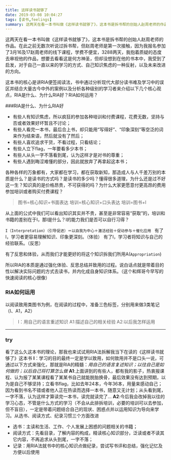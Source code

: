 ```yaml
---
title: 这样读书就够了
date: 2019-03-08 10:04:27
tags: [读书,feelings]
summary: 这两天在看一本书叫做《这样读书就够了》，这本书是拆书帮的创始人赵周老师的作品。在此之前无数次听说过拆书帮，但赵周老师是第一次接触，因为我报名参加了3月16及17赵周老师的线下课程，学费不便宜，3288两天，我抱着质疑的态度去审视他的作品，想要去看看这是何方神圣，但却没想到在他的书本中，我受到了启发，对于自己一直以来的学习的方式、自己知识焦虑的一种反射，以及未来改进的方向。
---
```


这两天在看一本书叫做《这样读书就够了》，这本书是拆书帮的创始人赵周老师的作品。在此之前无数次听说过拆书帮，但赵周老师是第一次接触，因为我报名参加了3月16及17赵周老师的线下课程，学费不便宜，3288两天，我抱着质疑的态度去审视他的作品，想要去看看这是何方神圣，但却没想到在他的书本中，我受到了启发，对于自己一直以来的学习的方式、自己知识焦虑的一种反射，以及未来改进的方向。

这本书的核心是讲RIA便签阅读法，书中通过分析现代大部分读书难及学习中的误区并结合大量古今中外的案例以及分析各种级别的学习者来介绍以下几个核心观点，RIA是什么、为什么RIA好？RIA如何运用？

###RIA是什么、为什么RIA好
* 有些人有知识焦虑，所以疯狂的参加各种培训和付费课程，花费无数，坚持与否或者效果好坏暂且不讨论；
* 有些人看完一本书，最后合上书，却只能用“写得好”、“印象深刻”等空泛的词来作为结束语，然后就没有了然后；
* 有些人喜欢追求干货，不看过程，只看结论；
* 有些人立下flag，一年要看多少本书；
* 有些人从头一字不落看到尾，认为这样才是对书的尊重；
* 有些人遇到晦涩难懂的部分，因此就放弃了再拿起这本书；

各种各样的万象都有，大家都在学习，都在获取新知，那造成人与人千差万别的本质是什么？是读书的方式吗？是读书的多少吗？懂得很多道理，为什么还是过不好这一生？知识真的是价格昂贵，不可获得的吗？为什么大家更愿意付更高昂的费用参加培训或者购买付费课程？

>图书=核心知识+书面表达
培训=核心知识+口头表达
培训=图书+I

从上面的公式中我们可以看出知识其实并不贵，甚至是非常容易“获取”的，培训和书籍的差别在于I，那I是什么？I的能力我们是否可以自行习得？

```I（Interpretation）（引导促进）＝以自我为中心＋激活经验＋促动参与＋催化应用 ```
有了I，学习者更容易理解知识、印象更深刻。（体验） 
有了I，学习者将知识与自己的经验联系。（反思）

有了反思和体验，从而我们才能更好的将这个知识拆我们所用A(`Appropriation`)

所以RIA的本质是通过强化体验、反思总结并致用的过程。说白话点就是带着目的性以解决实际问题的方式去读书，并内化成自身知识体系。（这个和辉哥今早写的快速阅读的核心很像）

### RIA如何运用
以阅读致用类图书为例，在阅读的过程中，准备三色标签，分别用来做3类笔记（I、A1，A2）
>I：用自己的语言重述知识
A1:描述自己的相关经验
A2:以后我怎样运用

---
### try
看了这么久这本书的理论，那我也来试试用RIA法拆解我当下在读的《这样读书就够了》这本书
**I**：学习的目的最终一定是学以致用，如何致用并不是口头一说，可通过以下方式来强化，那就是RIA的精髓：*用自己的语言复述知识；以往自己是如何做的；以后自己将打算怎么做*
**A1**:上面讲到的有些人，都有我的影子，热衷报课程、认为报了某某课程看了某某书自己就能脱胎换骨，最后效果没有达到预期，以为是自己不够坚持；立看书flag，比如去年24本，今年36本，用量来感动自己；因为看到书名不错或者他人正在热读而选择一本书，随意又无计划；从头看到尾，一字不落，认为这样才算读完一本书，读完就读完了...
**A2**:今后我会改掉我以往的学习心态，不管是什么方式的学习（不会从此排拆培训，必要的培训可以去参加，但不盲目），一定是带着问题结合自己的现状、困惑点并以运用知识为导向来学习。从选书、阅读方式、纪录习惯三个方面改进
* 选书：主读和生活、工作、个人发展上困惑的问题相关的书籍；
* 阅读方式：先看目录，了解内容的构成，精读核心知识部分，泛读或者不读其它内容，不再追求从头到尾，一字不落；
* 记录：用RIA法就书中的核心知识点做纪录，尝试写书评和总结，强化记忆及方便以后使用